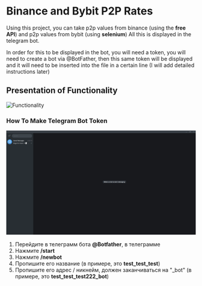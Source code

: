 # Binance and Bybit P2P Rates

Using this project, you can take p2p values ​​from binance (using the **free API**) and p2p values ​​from bybit (using **selenium**)
All this is displayed in the telegram bot.

In order for this to be displayed in the bot, you will need a token, you will need to create a bot via @BotFather, then this same token will be displayed and it will need to be inserted into the file in a certain line (I will add detailed instructions later)

## Presentation of Functionality
![Functionality](https://github.com/pefbrute/p2p-rate-taker-binance-bybit/blob/main/How%20P2P%20Rate%20Taker%20Works.gif)

### How To Make Telegram Bot Token
![Functionality](https://github.com/pefbrute/p2p-rate-taker-binance-bybit/blob/main/cut_How%20To%20Make%20Telegram%20Bot%20Token.gif)

1. Перейдите в телеграмм бота **@Botfather**, в телеграмме
2. Нажмите **/start**
3. Нажмите **/newbot**
4. Пропишите его название (в примере, это **test_test_test**)
5. Пропишите его адрес / никнейм, должен заканчиваться на "_bot" (в примере, это **test_test_test222_bot**)
